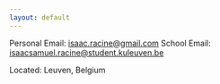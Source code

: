```yaml
---
layout: default
---
```




Personal Email: [isaac.racine@gmail.com](mailto:isaac.racine@gmail.com)
School Email: [isaacsamuel.racine@student.kuleuven.be](mailto:isaacsamuel.racine@student.kuleuven.be)


Located: Leuven, Belgium


